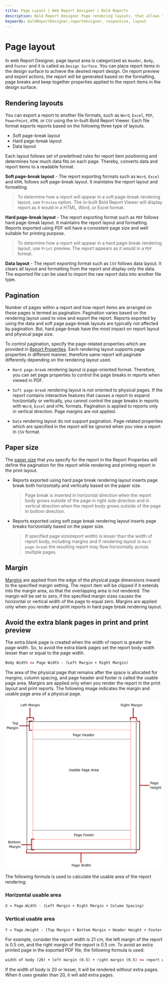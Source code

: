 ```yaml
---
title: Page Layout | Web Report Designer | Bold Reports
description: Bold Report Designer Page rendering layouts, that allows to render and print reports into variety of file formats such as Word, Excel, PDF, PowerPoint, HTML, and CSV
keywords: boldReportDesigner,reportdesigner, responsive, layout
---
```


# Page layout

In web Report Designer, page layout area is categorized as `Header`, `Body`, and `Footer` and it is called as `Design Surface`. You can place report items in the design surface to achieve the desired report design. On report preview and export actions, the report will be generated based on the formatting, page breaks and keep together properties applied to the report items in the design surface.

## Rendering layouts

You can export a report to another file formats, such as `Word`, `Excel`, `PDF`, `PowerPoint`, `HTML` or `CSV` using the in-built Bold Report Viewer. Each file format exports reports based on the following three type of layouts.

* Soft page-break layout
* Hard page-break layout
* Data layout

Each layout follows set of predefined rules for report item positioning and determines how much data fits on each page. Thereby, converts data and report items to a readable format.

**Soft page-break layout** - The report exporting formats such as `Word`, `Excel` and `HTML` follows soft page-break layout. It maintains the report layout and formatting.

> To determine how a report will appear in a soft page-break rendering layout, use `Preview` option. The in-built Bold Report Viewer will display report as it would in a HTML, Word, or Excel format.

**Hard page-break layout** - The report exporting format such as `PDF` follows hard page-break layout. It maintains the report layout and formatting.
Reports exported using PDF will have a consistent page size and well suitable for printing purpose.

> To determine how a report will appear in a hard page-break rendering layout, use `Print` preview. The report appears as it would in a `PDF` format.

**Data layout** - The report exporting format such as `CSV` follows data layout. It clears all layout and formatting from the report and display only the data. The exported file can be used to import the raw report data into another file type.

## Pagination

Number of pages within a report and how report items are arranged on these pages is termed as pagination. Pagination varies based on the rendering layout used to view and export the report. Reports exported by using the data and soft page page-break layouts are typically not affected by pagination. But, hard page-break have the most impact on report layout and physical page size.

To control pagination, specify the page-related properties which are provided in [Report Properties](/on-premise/report-designer/compose-report/report-properties/). Each rendering layout supports page properties in different manner, therefore same report will paginate differently depending on the rendering layout used.

* `Hard page-break` rendering layout is page-oriented format. Therefore, you can set page properties to control the page breaks in reports when viewed in PDF.

* `Soft page-break` rendering layout is not oriented to physical pages. If the report contains interactive features that causes a report to expand horizontally or vertically, you cannot control the page breaks in reports with `Word`, `Excel` and `HTML` formats. Pagination is applied to reports only in vertical direction. Page margins are not applied.

* `Data` rendering layout do not support pagination. Page-related properties which are specified in the report will be ignored when you view a report in `CSV` format.

## Paper size

The [paper size](/on-premise/report-designer/compose-report/report-properties/#paper-size) that you specify for the report in the Report Properties will define the pagination for the report while rendering and printing report in the print layout.

* Reports exported using hard page break rendering layout inserts page break both horizontally and vertically based on the paper size.
  > Page break is inserted in horizontal direction when the report body grows outside of the page in right side direction and in vertical direction when the report body grows outside of the page in bottom direction.

* Reports exported using soft page break rendering layout inserts page breaks horizontally based on the paper size.
  > If specified page size(report width) is lesser than the width of report body, including margins and if rendering layout is `Hard page-break` the resulting report may flow horizontally across multiple pages.

## Margin

[Margins](/on-premise/report-designer/compose-report/report-properties/#margin) are applied from the edge of the physical page dimensions inward to the specified margin setting. The report item will be clipped if it extends into the margin area, so that the overlapping area is not rendered. The margin will be set to zero, if the specified margin sizes causes the horizontal or vertical width of the page to equal zero. Margins are applied only when you render and print reports in hard page break rendering layout.

## Avoid the extra blank pages in print and print preview

The extra blank page is created when the width of report is greater the page width. So, to avoid the extra blank pages set the report body width lesser than or equal to the page width.

```html
Body Width <= Page Width - (Left Margin + Right Margin)
```

The area of the physical page that remains after the space is allocated for margins, column spacing, and page header and footer is called the usable page area. Margins are applied only when you render the report in the print layout and print reports. The following image indicates the margin and usable page area of a physical page.

![Page layout](/static/assets/on-premise/images/report-designer/page-layout.png)

The following formula is used to calculate the usable area of the report rendering:

### Horizontal usable area

```html
X = Page.Width - (Left Margin + Right Margin + Column Spacing)
```

### Vertical usable area

```html
Y = Page.Height - (Top Margin + Bottom Margin + Header Height + Footer Height)
```

For example, consider the report width is 21 cm, the left margin of the report is 0.5 cm, and the right margin of the report is 0.5 cm. To avoid an extra printed page in the exported PDF file, the following formula is used:

```html
width of body (20) + left margin (0.5) + right margin (0.5) <= report width (21)
```

If the width of body is 20 or lesser, it will be rendered without extra pages. When it uses greater than 20, it will add extra pages.